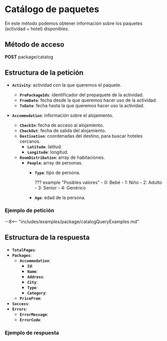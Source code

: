 # Catálogo de paquetes

En este método podemos obtener información sobre los paquetes (actividad + hotel) disponibles.

## Método de acceso

**POST** package/catalog

## Estructura de la petición

- **``Activity``**: actividad con la que queremos el paquete.
    - **``PrePackageIds``**: identificador del prepaquete de la actividad.
    - **``FromDate``**: fecha desde la que queremos hacer uso de la actividad.
    - **``ToDate``**: fecha hasta la que queremos hacer uso la actividad.

- **``Accommodation``**: información sobre el alojamiento.
    - **``CheckIn``**: fecha de acceso al alojamiento.
    - **``CheckOut``**: fecha de salida del alojamiento.
    - **``Destination``**: coordenadas del destino, para buscar hoteles cercanos.
        - **``Latitude``**: latitud.
        - **``Longitude``**: longitud.
    - **``RoomDistribution``**: array de habitaciones.
        - **`People`**: array de personas.
            - **``Type``**: tipo de persona.

                ??? example "Posibles valores"
                    - 0: Bebé
                    - 1: Niño
                    - 2: Adulto
                    - 3: Senior
                    - 4: Genérico

            - **``Age``**: edad de la persona.

### Ejemplo de petición

--8<-- "includes/examples/package/catalogQueryExamples.md"

## Estructura de la respuesta

- **``TotalPages``**:
- **``Packages``**:
    - **``Accommodation``**:
        - **``Id``**:
        - **``Name``**:
        - **``Address``**:
        - **``City``**:
        - **``Type``**:
        - **``Category``**:
    - **``PriceFrom``**:
- **``Success``**:
- **``Errors``**:
    - **``ErrorMessage``**:
    - **``ErrorCode``**:

### Ejemplo de respuesta

